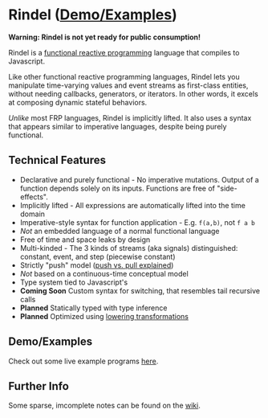# Rindel ([Demo/Examples](http://www.rindel-lang.org/))

**Warning: Rindel is not yet ready for public consumption!**

Rindel is a [functional reactive programming](http://en.wikipedia.org/wiki/Functional_reactive_programming) language that compiles to Javascript.

Like other functional reactive programming languages, Rindel lets you manipulate time-varying values and event streams as first-class entities, without needing callbacks, generators, or iterators. In other words, it excels at composing dynamic stateful behaviors.

_Unlike_ most FRP languages, Rindel is implicitly lifted. It also uses a syntax that appears similar to imperative languages, despite being purely functional.

## Technical Features

- Declarative and purely functional - No imperative mutations. Output of a function depends solely on its inputs. Functions are free of "side-effects".
- Implicitly lifted - All expressions are automatically lifted into the time domain
- Imperative-style syntax for function application - E.g. `f(a,b)`, not `f a b`
- _Not_ an embedded language of a normal functional language
- Free of time and space leaks by design
- Multi-kinded - The 3 kinds of streams (aka signals) distinguished: constant, event, and step (piecewise constant)
- Strictly "push" model ([push vs. pull explained](http://conal.net/papers/push-pull-frp/))
- _Not_ based on a continuous-time conceptual model
- Type system tied to Javascript's
- **Coming Soon** Custom syntax for switching, that resembles tail recursive calls
- **Planned** Statically typed with type inference
- **Planned** Optimized using [lowering transformations](http://cs.brown.edu/~sk/Publications/Papers/Published/bck-lowering-opt-trans-frp/paper.pdf)

## Demo/Examples

Check out some live example programs [here](http://www.rindel-lang.org/).

## Further Info

Some sparse, imcomplete notes can be found on the [wiki](https://github.com/rsimmons/rindel/wiki).

